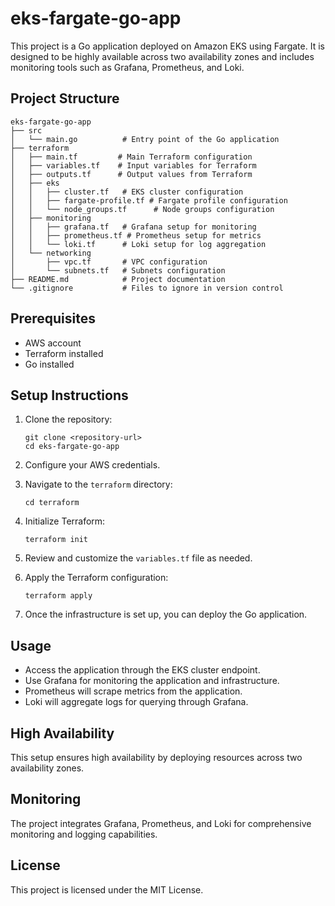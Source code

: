 # eks-fargate-go-app

This project is a Go application deployed on Amazon EKS using Fargate. It is designed to be highly available across two availability zones and includes monitoring tools such as Grafana, Prometheus, and Loki.

## Project Structure

```
eks-fargate-go-app
├── src
│   └── main.go          # Entry point of the Go application
├── terraform
│   ├── main.tf         # Main Terraform configuration
│   ├── variables.tf    # Input variables for Terraform
│   ├── outputs.tf      # Output values from Terraform
│   ├── eks
│   │   ├── cluster.tf   # EKS cluster configuration
│   │   ├── fargate-profile.tf # Fargate profile configuration
│   │   └── node_groups.tf      # Node groups configuration
│   ├── monitoring
│   │   ├── grafana.tf   # Grafana setup for monitoring
│   │   ├── prometheus.tf # Prometheus setup for metrics
│   │   └── loki.tf      # Loki setup for log aggregation
│   └── networking
│       ├── vpc.tf       # VPC configuration
│       └── subnets.tf   # Subnets configuration
├── README.md            # Project documentation
└── .gitignore           # Files to ignore in version control
```

## Prerequisites

- AWS account
- Terraform installed
- Go installed

## Setup Instructions

1. Clone the repository:
   ```
   git clone <repository-url>
   cd eks-fargate-go-app
   ```

2. Configure your AWS credentials.

3. Navigate to the `terraform` directory:
   ```
   cd terraform
   ```

4. Initialize Terraform:
   ```
   terraform init
   ```

5. Review and customize the `variables.tf` file as needed.

6. Apply the Terraform configuration:
   ```
   terraform apply
   ```

7. Once the infrastructure is set up, you can deploy the Go application.

## Usage

- Access the application through the EKS cluster endpoint.
- Use Grafana for monitoring the application and infrastructure.
- Prometheus will scrape metrics from the application.
- Loki will aggregate logs for querying through Grafana.

## High Availability

This setup ensures high availability by deploying resources across two availability zones.

## Monitoring

The project integrates Grafana, Prometheus, and Loki for comprehensive monitoring and logging capabilities.

## License

This project is licensed under the MIT License.